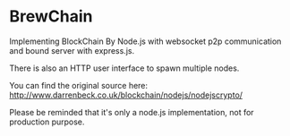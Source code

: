 # BrewChain

Implementing BlockChain By Node.js with websocket p2p communication and bound server with express.js.

There is also an HTTP user interface to spawn multiple nodes.

You can find the original source here: http://www.darrenbeck.co.uk/blockchain/nodejs/nodejscrypto/

Please be reminded that it's only a node.js implementation, not for production purpose.
